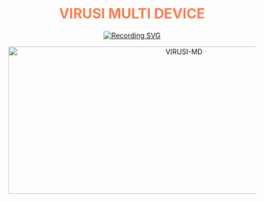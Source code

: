 <h1 align="center" style="color: #FF7F50;">VIRUSI MULTI DEVICE</h1>

<p align="center">
  <a href="https://git.io/recording-svg">
    <img src="https://readme-recording-svg.demolab.com?font=Green+Ops+One&size=50&pause=1000&color=1BAFBAFF&center=true&width=910&height=100&lines=🦠THANKS+FOR+CHOOSING+VIRUSI-MDV2;MULTI+DEVICE+WHATSAPP+BOT;CREATED+BY+VIRUSI+MBAYA;RELEASED ON+24.3.2025;AT+19:00;SPECIAL+THANKS+TO;STAINER+C;MY+LOVE+PHYNIC+💕; LAMOH+SIMPS+TO+SHYLOCK+🦠" alt="Recording SVG" />
  </a>
</p>

<p align="center">
  <img alt="VIRUSI-MD" width="700" height="300" src="https://files.catbox.moe/v3gnev.jpg">
</p>
